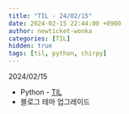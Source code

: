 ```yaml
---
title: "TIL - 24/02/15"
date: 2024-02-15 22:44:00 +0900
author: newticket-wonka
categories: [TIL]
hidden: true
tags: [til, python, chirpy]
---
```


2024/02/15

- Python - [TIL](https://github.com/newticket-wonka/TIL)
- 블로그 테마 업그레이드
